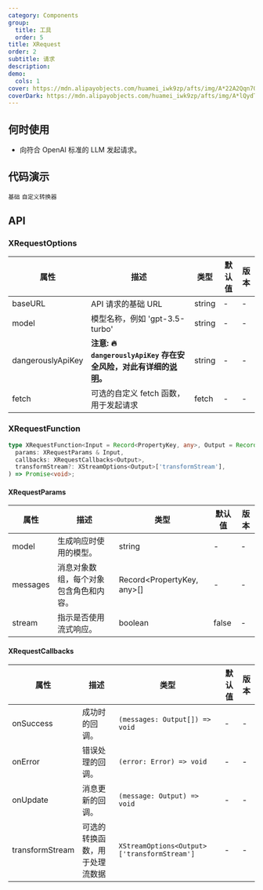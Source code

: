 ```yaml
---
category: Components
group:
  title: 工具
  order: 5
title: XRequest
order: 2
subtitle: 请求
description:
demo:
  cols: 1
cover: https://mdn.alipayobjects.com/huamei_iwk9zp/afts/img/A*22A2Qqn7OrEAAAAAAAAAAAAADgCCAQ/original
coverDark: https://mdn.alipayobjects.com/huamei_iwk9zp/afts/img/A*lQydTrtLz9YAAAAAAAAAAAAADgCCAQ/original
---
```


## 何时使用

- 向符合 OpenAI 标准的 LLM 发起请求。

## 代码演示

<!-- prettier-ignore -->
<code src="./demo/basic.tsx">基础</code>
<code src="./demo/custom-transformer.tsx">自定义转换器</code>

## API

### XRequestOptions

| 属性 | 描述 | 类型 | 默认值 | 版本 |
| --- | --- | --- | --- | --- |
| baseURL | API 请求的基础 URL | string | - | - |
| model | 模型名称，例如 'gpt-3.5-turbo' | string | - | - |
| dangerouslyApiKey | **注意: 🔥 `dangerouslyApiKey` 存在安全风险，对此有详细的[说明](/docs/react/dangerously-api-key-cn)。** | string | - | - |
| fetch | 可选的自定义 fetch 函数，用于发起请求 | fetch | - | - |

### XRequestFunction

```ts
type XRequestFunction<Input = Record<PropertyKey, any>, Output = Record<string, string>> = (
  params: XRequestParams & Input,
  callbacks: XRequestCallbacks<Output>,
  transformStream?: XStreamOptions<Output>['transformStream'],
) => Promise<void>;
```

#### XRequestParams

| 属性     | 描述                                   | 类型                       | 默认值 | 版本 |
| -------- | -------------------------------------- | -------------------------- | ------ | ---- |
| model    | 生成响应时使用的模型。                 | string                     | -      | -    |
| messages | 消息对象数组，每个对象包含角色和内容。 | Record<PropertyKey, any>[] | -      | -    |
| stream   | 指示是否使用流式响应。                 | boolean                    | false  | -    |

#### XRequestCallbacks

| 属性 | 描述 | 类型 | 默认值 | 版本 |
| --- | --- | --- | --- | --- |
| onSuccess | 成功时的回调。 | `(messages: Output[]) => void` | - | - |
| onError | 错误处理的回调。 | `(error: Error) => void` | - | - |
| onUpdate | 消息更新的回调。 | `(message: Output) => void` | - | - |
| transformStream | 可选的转换函数，用于处理流数据 | `XStreamOptions<Output>['transformStream']` | - | - |
